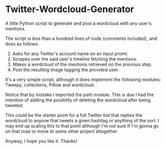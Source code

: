 # Twitter-Wordcloud-Generator
A little Python script to generate and post a wordcloud with any user's mentions.

The script is less than a hundred lines of code (comments included), and does as follows:
1. Asks for any Twitter's account name on an input promt.
2. Scrapes over the said user's timeline fetching the mentions.
3. Makes a wordcloud of the mentions retrieved on the previous step.
4. Post the resulting image tagging the provided user.

It's a very simple script, although it does implement the following modules: Tweepy, collections, Pillow and wordcloud.

Notice that by mistake I imported the path module. This is due I had the intention of adding the posibility of deleting the wordcloud after being tweeted.

This could be the starter point for a full Twitter bot that replies the wordcloud to anyone that tweets a given hashtag or anything of the sort.
I may end up scaling this to that point although I'm not sure If I'm gonna go on that road or move to some other project altogether.

Anyway, I hope you like it.
Thanks!
